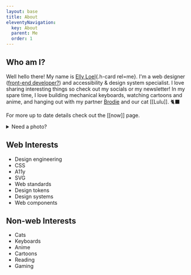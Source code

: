 ```yaml
---
layout: base
title: About
eleventyNavigation:
  key: About
  parent: Me
  order: 1
---
```


## Who am I?

Well hello there! My name is [Elly Loel](https://ellyloel.com/){.h-card rel=me}. I'm a web designer ([front-end developer?](/blog/front-end-development-s-identity-crisis/)) and accessibility & design system specialist.
I love sharing interesting things so check out my socials or my newsletter! In my spare time, I love building mechanical keyboards, watching cartoons and anime, and hanging out with my partner [Brodie](https://nervousghost.com) and our cat [[Lulu]]. 🐈‍⬛

For more up to date details check out the [[now]] page.

<details>
  <summary>
    Need a photo?
  </summary>
  <div class="[ photos ] [ grid ]">
    {%- image "./src/assets/img/Elly_0564.jpg", "A headshot of Elly Loel, a white trans woman wearing a white turtle neck with a cream blazer and long blonde hair laying down in front of her shoulders framing her face, smiling.", "Headshot", false, undefined, undefined, "[ u-photo ]" -%}
    {%- image "./src/assets/img/062E9D23-2C1E-459F-B03B-ED6E556C78A7.jpg", "A torso shot of Elly Loel, a white trans woman in a pleated cream skirt and beige t-shirt with a white Ita bag covered in pins and badges, standing in front of a wall with a smiley face graffitied on it.", "Casual", false, undefined, undefined, "[ u-photo ]" -%}
    {%- image "./src/assets/img/forest princess.jpg", "A medium shot of Elly Loel, a white trans woman in a flowy white dress with long blonde curly hair, standing amongst the ferns in a forest.", "✨🐸🌲🧚🌱", true, undefined, undefined, "[ u-photo ]" -%}
  </div>
</details>

## Web Interests

- Design engineering
- CSS
- A11y
- SVG
- Web standards
- Design tokens
- Design systems
- Web components

## Non-web Interests

- Cats
- Keyboards
- Anime
- Cartoons
- Reading
- Gaming
